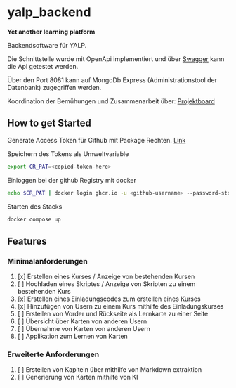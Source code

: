 # yalp_backend

**Yet another learning platform**

Backendsoftware für YALP.

Die Schnittstelle wurde mit OpenApi implementiert und über [Swagger](http://localhost:3001/api-documentation/) kann die Api getestet werden.

Über den Port 8081 kann auf MongoDb Express (Administrationstool der Datenbank) zugegriffen werden.

Koordination der Bemühungen und Zusammenarbeit über: [Projektboard](https://github.com/users/svolume/projects/1/views/1)

## How to get Started

Generate Access Token für Github mit Package Rechten. [Link](https://github.com/settings/tokens/new?scopes=write:packages)

Speichern des Tokens als Umweltvariable

```bash
export CR_PAT=<copied-token-here>
```

Einloggen bei der github Registry mit docker

```bash
echo $CR_PAT | docker login ghcr.io -u <github-username> --password-stdin
```

Starten des Stacks

```bash
docker compose up
```

## Features

### Minimalanforderungen

1. [x] Erstellen eines Kurses / Anzeige von bestehenden Kursen
2. [ ] Hochladen eines Skriptes / Anzeige von Skripten zu einem bestehenden Kurs
3. [x] Erstellen eines Einladungscodes zum erstellen eines Kurses
4. [x] Hinzufügen von Usern zu einem Kurs mithilfe des Einladungskurses
5. [ ] Erstellen von Vorder und Rückseite als Lernkarte zu einer Seite
6. [ ] Übersicht über Karten von anderen Usern
7. [ ] Übernahme von Karten von anderen Usern
8. [ ] Applikation zum Lernen von Karten

### Erweiterte Anforderungen

1. [ ] Erstellen von Kapiteln über mithilfe von Markdown extraktion
2. [ ] Generierung von Karten mithilfe von KI
